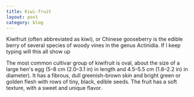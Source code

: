 ```yaml
---
title: Kiwi-fruit
layout: post
category: blog
---
```

Kiwifruit (often abbreviated as kiwi), or Chinese gooseberry is the edible
berry of several species of woody vines in the genus Actinidia. If I keep typing will this all show up

The most common cultivar group of kiwifruit is oval, about the size of a large
hen's egg (5–8 cm (2.0–3.1 in) in length and 4.5–5.5 cm (1.8–2.2 in) in
diameter). It has a fibrous, dull greenish-brown skin and bright green or
golden flesh with rows of tiny, black, edible seeds. The fruit has a soft
texture, with a sweet and unique flavor.